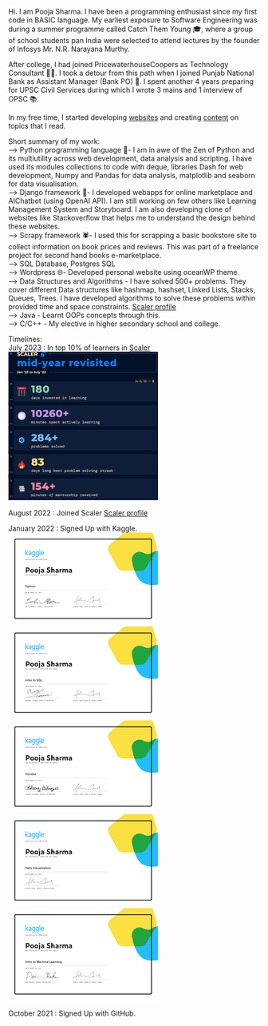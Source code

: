 Hi. I am Pooja Sharma. I have been a programming enthusiast since my first code in BASIC language. My earliest exposure to Software Engineering was during a summer programme called Catch Them Young 🎓, where a group of school students pan India were selected to attend lectures by the founder of Infosys Mr. N.R. Narayana Murthy.  

After college, I had joined PricewaterhouseCoopers as Technology Consultant 👩‍💻. I took a detour from this path when I joined Punjab National Bank as Assistant Manager (Bank PO) 🏦. I spent another 4 years preparing for UPSC Civil Services during which I wrote 3 mains and 1 interview of OPSC 📚.

In my free time, I started developing [websites](https://github.com/Shailaputri) and creating [content](https://myessaycollection.wordpress.com/) on topics that I read.        


Short summary of my work:  
--> Python programming language 🐍- I am in awe of the Zen of Python and its multiutility across web development, data analysis and scripting. I have used its modules collections to code with deque, libraries Dash for web development, Numpy and Pandas for data analysis, matplotlib and seaborn for data visualisation.    
--> Django framework 🚀- I developed webapps for online marketplace and AIChatbot (using OpenAI API). I am still working on few others like Learning Management System and Storyboard. I am also developing clone of websites like Stackoverflow that helps me to understand the design behind these websites.   
--> Scrapy framework 🕷- I used this for scrapping a basic bookstore site to collect information on book prices and reviews. This was part of a freelance project for second hand books e-marketplace.    
--> SQL Database, Postgres SQL   
--> Wordpress 🌐- Developed personal website using oceanWP theme.    
--> Data Structures and Algorithms - I have solved 500+ problems. They cover different Data structures like hashmap, hashset, Linked Lists, Stacks, Queues, Trees. I have developed algorithms to solve these problems within provided time and space constraints. [Scaler profile](https://www.scaler.com/academy/profile/50073e503ef1/)&nbsp;&nbsp;     
--> Java - Learnt OOPs concepts through this.  
--> C/C++ - My elective in higher secondary school and college.  


Timelines:      
July 2023 : In top 10% of learners in [Scaler](https://moonshot.scaler.com/s/tw/4FGs0xkVJz)  
![Alt text](KaggleCertis/scaler.png?raw=true)&nbsp; 


August 2022 : Joined Scaler [Scaler profile](https://www.scaler.com/academy/profile/50073e503ef1/)


January 2022 : Signed Up with Kaggle.     
![Alt text](KaggleCertis/Python.png?raw=true)&nbsp; 
![Alt text](KaggleCertis/SQL.png?raw=true)&nbsp;
![Alt text](KaggleCertis/Pandas.png?raw=true)&nbsp;
![Alt text](KaggleCertis/DV.png?raw=true)&nbsp;
![Alt text](KaggleCertis/ML.png?raw=true)&nbsp;

October 2021 : Signed Up with GitHub.





